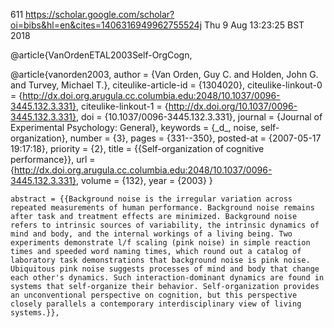611
https://scholar.google.com/scholar?oi=bibs&hl=en&cites=1406316949962755524j
Thu  9 Aug 13:23:25 BST 2018


@article{VanOrdenETAL2003Self-OrgCogn,

@article{vanorden2003,
    author = {Van Orden, Guy C. and Holden, John G. and Turvey, Michael T.},
    citeulike-article-id = {1304020},
    citeulike-linkout-0 = {http://dx.doi.org.arugula.cc.columbia.edu:2048/10.1037/0096-3445.132.3.331},
    citeulike-linkout-1 = {http://dx.doi.org/10.1037/0096-3445.132.3.331},
    doi = {10.1037/0096-3445.132.3.331},
    journal = {Journal of Experimental Psychology: General},
    keywords = {\_d\_, noise, self-organization},
    number = {3},
    pages = {331--350},
    posted-at = {2007-05-17 19:17:18},
    priority = {2},
    title = {{Self-organization of cognitive performance}},
    url = {http://dx.doi.org.arugula.cc.columbia.edu:2048/10.1037/0096-3445.132.3.331},
    volume = {132},
    year = {2003}
}

    abstract = {{Background noise is the irregular variation across repeated measurements of human performance. Background noise remains after task and treatment effects are minimized. Background noise refers to intrinsic sources of variability, the intrinsic dynamics of mind and body, and the internal workings of a living being. Two experiments demonstrate l/f scaling (pink noise) in simple reaction times and speeded word naming times, which round out a catalog of laboratory task demonstrations that background noise is pink noise. Ubiquitous pink noise suggests processes of mind and body that change each other's dynamics. Such interaction-dominant dynamics are found in systems that self-organize their behavior. Self-organization provides an unconventional perspective on cognition, but this perspective closely parallels a contemporary interdisciplinary view of living systems.}},
